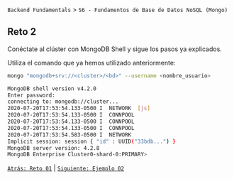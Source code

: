 `Backend Fundamentals` > `S6 - Fundamentos de Base de Datos NoSQL (Mongo)` 
	
## Reto 2

Conéctate al clúster con MongoDB Shell y sigue los pasos ya explicados.

Utiliza el comando que ya hemos utilizado anteriormente:

```bash
mongo "mongodb+srv://<cluster>/<bd>" --username <nombre_usuario>
```

```bash
MongoDB shell version v4.2.0
Enter password:
connecting to: mongodb://cluster...
2020-07-20T17:53:54.133-0500 I  NETWORK  [js] 
2020-07-20T17:53:54.133-0500 I  CONNPOOL 
2020-07-20T17:53:54.133-0500 I  CONNPOOL 
2020-07-20T17:53:54.133-0500 I  CONNPOOL 
2020-07-20T17:53:54.583-0500 I  NETWORK
Implicit session: session { "id" : UUID("33bdb...") }
MongoDB server version: 4.2.8
MongoDB Enterprise Cluster0-shard-0:PRIMARY>
```

[`Atrás: Reto 01`](../Reto-01) | [`Siguiente: Ejemplo 02`](../Ejemplo-02)
